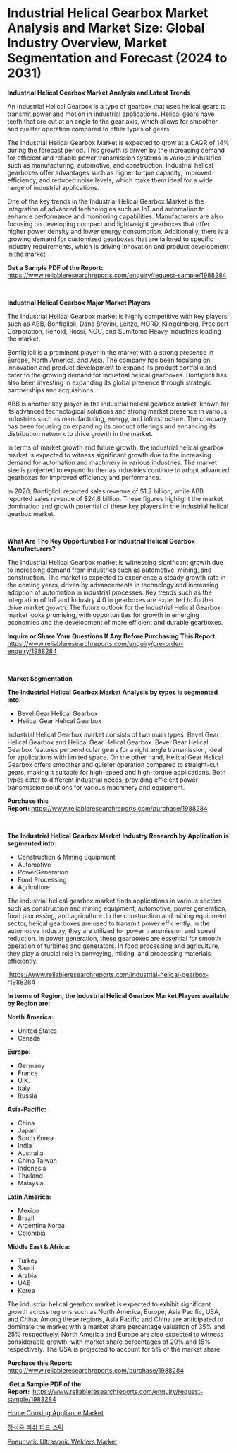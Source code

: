 <p><h1>Industrial Helical Gearbox Market Analysis and Market Size: Global Industry Overview, Market Segmentation and Forecast (2024 to 2031)</h1></p><p><strong>Industrial Helical Gearbox Market Analysis and Latest Trends</strong></p>
<p><p>An Industrial Helical Gearbox is a type of gearbox that uses helical gears to transmit power and motion in industrial applications. Helical gears have teeth that are cut at an angle to the gear axis, which allows for smoother and quieter operation compared to other types of gears.</p><p>The Industrial Helical Gearbox Market is expected to grow at a CAGR of 14% during the forecast period. This growth is driven by the increasing demand for efficient and reliable power transmission systems in various industries such as manufacturing, automotive, and construction. Industrial helical gearboxes offer advantages such as higher torque capacity, improved efficiency, and reduced noise levels, which make them ideal for a wide range of industrial applications.</p><p>One of the key trends in the Industrial Helical Gearbox Market is the integration of advanced technologies such as IoT and automation to enhance performance and monitoring capabilities. Manufacturers are also focusing on developing compact and lightweight gearboxes that offer higher power density and lower energy consumption. Additionally, there is a growing demand for customized gearboxes that are tailored to specific industry requirements, which is driving innovation and product development in the market.</p></p>
<p><strong>Get a Sample PDF of the Report:&nbsp;</strong> <a href="https://www.reliableresearchreports.com/enquiry/request-sample/1988284">https://www.reliableresearchreports.com/enquiry/request-sample/1988284</a></p>
<p>&nbsp;</p>
<p><strong>Industrial Helical Gearbox Major Market Players</strong></p>
<p><p>The Industrial Helical Gearbox market is highly competitive with key players such as ABB, Bonfiglioli, Dana Brevini, Lenze, NORD, Klingelnberg, Precipart Corporation, Renold, Rossi, NGC, and Sumitomo Heavy Industries leading the market.</p><p>Bonfiglioli is a prominent player in the market with a strong presence in Europe, North America, and Asia. The company has been focusing on innovation and product development to expand its product portfolio and cater to the growing demand for industrial helical gearboxes. Bonfiglioli has also been investing in expanding its global presence through strategic partnerships and acquisitions.</p><p>ABB is another key player in the industrial helical gearbox market, known for its advanced technological solutions and strong market presence in various industries such as manufacturing, energy, and infrastructure. The company has been focusing on expanding its product offerings and enhancing its distribution network to drive growth in the market.</p><p>In terms of market growth and future growth, the industrial helical gearbox market is expected to witness significant growth due to the increasing demand for automation and machinery in various industries. The market size is projected to expand further as industries continue to adopt advanced gearboxes for improved efficiency and performance.</p><p>In 2020, Bonfiglioli reported sales revenue of $1.2 billion, while ABB reported sales revenue of $24.8 billion. These figures highlight the market domination and growth potential of these key players in the industrial helical gearbox market.</p></p>
<p>&nbsp;</p>
<p><strong>What Are The Key Opportunities For Industrial Helical Gearbox Manufacturers?</strong></p>
<p><p>The Industrial Helical Gearbox market is witnessing significant growth due to increasing demand from industries such as automotive, mining, and construction. The market is expected to experience a steady growth rate in the coming years, driven by advancements in technology and increasing adoption of automation in industrial processes. Key trends such as the integration of IoT and Industry 4.0 in gearboxes are expected to further drive market growth. The future outlook for the Industrial Helical Gearbox market looks promising, with opportunities for growth in emerging economies and the development of more efficient and durable gearboxes.</p></p>
<p><strong>Inquire or Share Your Questions If Any Before Purchasing This Report:</strong> <a href="https://www.reliableresearchreports.com/enquiry/pre-order-enquiry/1988284">https://www.reliableresearchreports.com/enquiry/pre-order-enquiry/1988284</a></p>
<p>&nbsp;</p>
<p><strong>Market Segmentation</strong></p>
<p><strong>The Industrial Helical Gearbox Market Analysis by types is segmented into:</strong></p>
<p><ul><li>Bevel Gear Helical Gearbox</li><li>Helical Gear Helical Gearbox</li></ul></p>
<p><p>Industrial Helical Gearbox market consists of two main types: Bevel Gear Helical Gearbox and Helical Gear Helical Gearbox. Bevel Gear Helical Gearbox features perpendicular gears for a right angle transmission, ideal for applications with limited space. On the other hand, Helical Gear Helical Gearbox offers smoother and quieter operation compared to straight-cut gears, making it suitable for high-speed and high-torque applications. Both types cater to different industrial needs, providing efficient power transmission solutions for various machinery and equipment.</p></p>
<p><strong>Purchase this Report:&nbsp;</strong><a href="https://www.reliableresearchreports.com/purchase/1988284">https://www.reliableresearchreports.com/purchase/1988284</a></p>
<p>&nbsp;</p>
<p><strong>The Industrial Helical Gearbox Market Industry Research by Application is segmented into:</strong></p>
<p><ul><li>Construction & Mining Equipment</li><li>Automotive</li><li>PowerGeneration</li><li>Food Processing</li><li>Agriculture</li></ul></p>
<p><p>The industrial helical gearbox market finds applications in various sectors such as construction and mining equipment, automotive, power generation, food processing, and agriculture. In the construction and mining equipment sector, helical gearboxes are used to transmit power efficiently. In the automotive industry, they are utilized for power transmission and speed reduction. In power generation, these gearboxes are essential for smooth operation of turbines and generators. In food processing and agriculture, they play a crucial role in conveying, mixing, and processing materials efficiently.</p></p>
<p><a href="https://www.reliableresearchreports.com/industrial-helical-gearbox-r1988284">&nbsp;https://www.reliableresearchreports.com/industrial-helical-gearbox-r1988284</a></p>
<p><strong>In terms of Region, the Industrial Helical Gearbox Market Players available by Region are:</strong></p>
<p>
    <p> <strong> North America: </strong>
        <ul>
            <li>United States</li>
            <li>Canada</li>
        </ul>
        </p> 
    <p> <strong> Europe: </strong>
        <ul>
            <li>Germany</li>
            <li>France</li>
            <li>U.K.</li>
            <li>Italy</li>
            <li>Russia</li>
        </ul>
        </p> 
    <p> <strong> Asia-Pacific: </strong>
        <ul>
            <li>China</li>
            <li>Japan</li>
            <li>South Korea</li>
            <li>India</li>
            <li>Australia</li>
            <li>China Taiwan</li>
            <li>Indonesia</li>
            <li>Thailand</li>
            <li>Malaysia</li>
        </ul>
        </p> 
    <p> <strong> Latin America: </strong>
        <ul>
            <li>Mexico</li>
            <li>Brazil</li>
            <li>Argentina Korea</li>
            <li>Colombia</li>
        </ul>
        </p> 
    <p> <strong> Middle East & Africa: </strong>
        <ul>
            <li>Turkey</li>
            <li>Saudi</li>
            <li>Arabia</li>
            <li>UAE</li>
            <li>Korea</li>
        </ul>
    </p>
    </p>
<p><p>The industrial helical gearbox market is expected to exhibit significant growth across regions such as North America, Europe, Asia Pacific, USA, and China. Among these regions, Asia Pacific and China are anticipated to dominate the market with a market share percentage valuation of 35% and 25% respectively. North America and Europe are also expected to witness considerable growth, with market share percentages of 20% and 15% respectively. The USA is projected to account for 5% of the market share.</p></p>
<p><strong>Purchase this Report: </strong><a href="https://www.reliableresearchreports.com/purchase/1988284">https://www.reliableresearchreports.com/purchase/1988284</a></p>
<p>&nbsp;<strong>Get a Sample PDF of the Report:&nbsp;&nbsp;</strong><a href="https://www.reliableresearchreports.com/enquiry/request-sample/1988284">https://www.reliableresearchreports.com/enquiry/request-sample/1988284</a></p>
<p><strong></strong></p>
<p><p><a href="https://www.linkedin.com/pulse/insights-home-cooking-appliance-industry-market-financial-7zouc">Home Cooking Appliance Market</a></p><p><a href="https://github.com/konokaryan/Market-Research-Report-List-1/blob/main/5472748178190.md">장식용 피쉬 피드 스틱</a></p><p><a href="https://www.linkedin.com/pulse/global-pneumatic-ultrasonic-welders-industry-types-applications-oweqe">Pneumatic Ultrasonic Welders Market</a></p></p>
